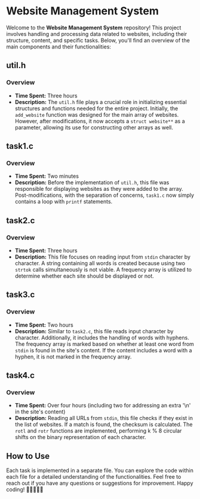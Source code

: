 # Website Management System

Welcome to the **Website Management System** repository! This project involves handling and processing data related to websites, including their structure, content, and specific tasks. Below, you'll find an overview of the main components and their functionalities:

## util.h

### Overview
- **Time Spent:** Three hours
- **Description:** The `util.h` file plays a crucial role in initializing essential structures and functions needed for the entire project. Initially, the `add_website` function was designed for the main array of websites. However, after modifications, it now accepts a `struct website**` as a parameter, allowing its use for constructing other arrays as well.

## task1.c

### Overview
- **Time Spent:** Two minutes
- **Description:** Before the implementation of `util.h`, this file was responsible for displaying websites as they were added to the array. Post-modifications, with the separation of concerns, `task1.c` now simply contains a loop with `printf` statements.

## task2.c

### Overview
- **Time Spent:** Three hours
- **Description:** This file focuses on reading input from `stdin` character by character. A string containing all words is created because using two `strtok` calls simultaneously is not viable. A frequency array is utilized to determine whether each site should be displayed or not.

## task3.c

### Overview
- **Time Spent:** Two hours
- **Description:** Similar to `task2.c`, this file reads input character by character. Additionally, it includes the handling of words with hyphens. The frequency array is marked based on whether at least one word from `stdin` is found in the site's content. If the content includes a word with a hyphen, it is not marked in the frequency array.

## task4.c

### Overview
- **Time Spent:** Over four hours (including two for addressing an extra '\n' in the site's content)
- **Description:** Reading all URLs from `stdin`, this file checks if they exist in the list of websites. If a match is found, the checksum is calculated. The `rotl` and `rotr` functions are implemented, performing k % 8 circular shifts on the binary representation of each character.

## How to Use

Each task is implemented in a separate file. You can explore the code within each file for a detailed understanding of the functionalities. Feel free to reach out if you have any questions or suggestions for improvement. Happy coding! 🚀👩‍💻👨‍💻
